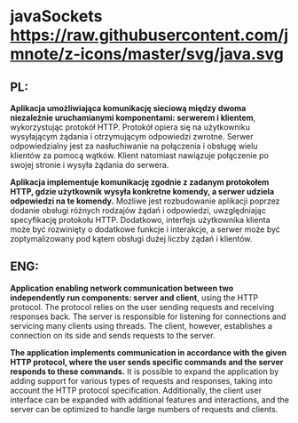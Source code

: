 # javaSockets https://raw.githubusercontent.com/jmnote/z-icons/master/svg/java.svg
## **PL:**
**Aplikacja umożliwiająca komunikację sieciową między dwoma niezależnie uruchamianymi komponentami: serwerem i klientem**, wykorzystując protokół HTTP. Protokół opiera się na użytkowniku wysyłającym żądania i otrzymującym odpowiedzi zwrotne. Serwer odpowiedzialny jest za nasłuchiwanie na połączenia i obsługę wielu klientów za pomocą wątków. Klient natomiast nawiązuje połączenie po swojej stronie i wysyła żądania do serwera.

**Aplikacja implementuje komunikację zgodnie z zadanym protokołem HTTP, gdzie użytkownik wysyła konkretne komendy, a serwer udziela odpowiedzi na te komendy.** Możliwe jest rozbudowanie aplikacji poprzez dodanie obsługi różnych rodzajów żądań i odpowiedzi, uwzględniając specyfikację protokołu HTTP. Dodatkowo, interfejs użytkownika klienta może być rozwinięty o dodatkowe funkcje i interakcje, a serwer może być zoptymalizowany pod kątem obsługi dużej liczby żądań i klientów.

## **ENG:**
**Application enabling network communication between two independently run components: server and client**, using the HTTP protocol. The protocol relies on the user sending requests and receiving responses back. The server is responsible for listening for connections and servicing many clients using threads. The client, however, establishes a connection on its side and sends requests to the server.

**The application implements communication in accordance with the given HTTP protocol, where the user sends specific commands and the server responds to these commands.** It is possible to expand the application by adding support for various types of requests and responses, taking into account the HTTP protocol specification. Additionally, the client user interface can be expanded with additional features and interactions, and the server can be optimized to handle large numbers of requests and clients.
